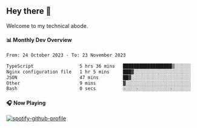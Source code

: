 ## Hey there 👋

Welcome to my technical abode.

#### 📊 Monthly Dev Overview
<!--START_SECTION:waka-->

```txt
From: 24 October 2023 - To: 23 November 2023

TypeScript                 5 hrs 36 mins   ██████████████████▒░░░░░░   73.22 %
Nginx configuration file   1 hr 5 mins     ███▓░░░░░░░░░░░░░░░░░░░░░   14.19 %
JSON                       47 mins         ██▓░░░░░░░░░░░░░░░░░░░░░░   10.39 %
Other                      9 mins          ▓░░░░░░░░░░░░░░░░░░░░░░░░   02.12 %
Bash                       0 secs          ░░░░░░░░░░░░░░░░░░░░░░░░░   00.08 %
```

<!--END_SECTION:waka-->

#### 🎧 Now Playing

[![spotify-github-profile](https://spotify-github-profile.vercel.app/api/view?uid=james2mid&cover_image=true&theme=natemoo-re)](https://open.spotify.com/user/james2mid?si=2b3baf2b09cb499e)
